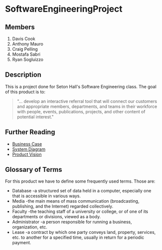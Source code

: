 # SoftwareEngineeringProject

## Members
1. Davis Cook
2. Anthony Mauro
3. Craig Pelling
4. Mostafa Sabri
5. Ryan Sogluizzo

## Description
This is a project done for Seton Hall's Software Engineering class. The goal of this product is to:
> "... develop an interactive referral tool that will connect our customers and appropriate members, departments, and teams in their workforce with people, events, publications, projects, and other content of potential interest."

## Further Reading
- [Business Case](https://github.com/davis-cook98/SoftwareEngineeringProject/blob/master/BusinessCase.md)
- [System Diagram](https://drive.google.com/file/d/1HZCuloNeePhZkbV1fFhEAKZQDINW8cyj/view?usp=drives)
- [Product Vision](https://github.com/davis-cook98/SoftwareEngineeringProject/blob/master/ProductVision.md)

## Glossary of Terms
For this product we have to define some frequently used terms. Those are:
- Database -a structured set of data held in a computer, especially one that is accessible in various ways.
- Media -the main means of mass communication (broadcasting, publishing, and the Internet) regarded collectively.
- Faculty -the teaching staff of a university or college, or of one of its departments or divisions, viewed as a body.
- Administrator -a person responsible for running a business, organization, etc.
- Lease -a contract by which one party conveys land, property, services, etc. to another for a specified time, usually in return for a periodic payment.
